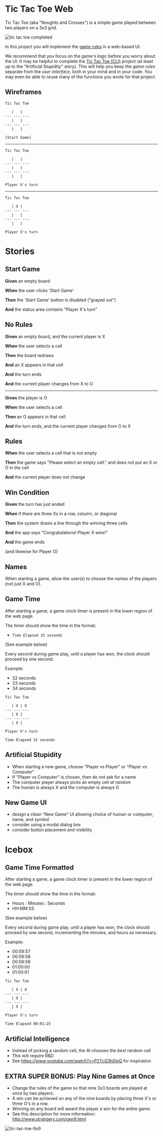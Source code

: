 # Tic Tac Toe Web

Tic Tac Toe (aka "Noughts and Crosses") is a simple game played between two players on a 3x3 grid.

![tic tac toe completed](/images/tic_tac_toe.svg)

In this project you will implement the [game rules](https://en.wikipedia.org/wiki/Tic-tac-toe) in a web-based UI.

We recommend that you focus on the game's logic before you worry about the UI. It may be helpful to complete the [Tic Tac Toe (CLI)](tic_tac_toe) project (at least up to the "Artificial Stupidity" story). This will help you keep the *game rules* separate from the *user interface*, both in your mind and in your code. You may even be able to reuse many of the functions you wrote for that project.

## Wireframes

```
Tic Tac Toe

   |   |  
--- --- ---
   |   |  
--- --- ---
   |   |  

[Start Game]
```
---

```
Tic Tac Toe

   |   |  
--- --- ---
   |   |  
--- --- ---
   |   |  

Player X's turn
```
---
```
Tic Tac Toe

   | X |  
--- --- ---
   |   |  
--- --- ---
   |   |  

Player O's turn
```

# Stories

<!--BOX-->

## Start Game

**Given** an empty board

**When** the user clicks 'Start Game'

**Then** the 'Start Game' button is disabled ("grayed out")

**And** the status area contains "Player X's turn"

<!--/BOX-->


<!--BOX-->

## No Rules

**Given** an empty board, and the current player is X

**When** the user selects a cell

**Then** the board redraws

**And** an X appears in that cell

**And** the turn ends

**And** the current player changes from X to O

<hr>

**Given** the player is O

**When** the user selects a cell

**Then** an O appears in that cell

**And** the turn ends, and the current player changes from O to X

<!--/BOX-->

<!--BOX-->

## Rules

**When** the user selects a cell that is not empty

**Then** the game says "Please select an empty cell." and does not put an X or O in the cell

**And** the current player does not change

<!--/BOX-->
<!--BOX-->

## Win Condition

**Given** the turn has just ended

**When** if there are three Xs in a row, column, or diagonal

**Then** the system draws a line through the winning three cells

**And** the app says "Congratulations! Player X wins!"

**And** the game ends

(and likewise for Player O)

<!--/BOX-->
<!--BOX-->

## Names

When starting a game, allow the user(s) to choose the names of the players (not just X and O).

<!--/BOX-->
<!--BOX-->

## Game Time

After starting a game, a game clock timer is present in the lower region of the web page.

The timer should show the time in the format:
- `Time Elapsed 32 seconds`

(See example below)

Every second during game play, until a player has won, the clock should proceed by one second.

Example:
- 32 seconds
- 33 seconds
- 34 seconds

```
Tic Tac Toe

   | X | O
--- --- ---
   | O |  
--- --- ---
   | X |  

Player O's turn

Time Elapsed 32 seconds
```
<!--/BOX-->
<!--BOX-->

## Artificial Stupidity

- When starting a new game, choose "Player vs Player" or "Player vs Computer"
- If "Player vs Computer" is chosen, then do not ask for a name
- The computer player always picks an empty cell *at random*
- The human is always X and the computer is always O

<!--/BOX-->
<!--BOX-->

## New Game UI

- design a clean "New Game" UI allowing choice of human or computer, name, and symbol
- consider using a modal dialog box
- consider button placement and visibility

<!--/BOX-->

# Icebox

<!--BOX-->

## Game Time Formatted

After starting a game, a game clock timer is present in the lower region of the web page.

The timer should show the time in the format:
- Hours : Minutes : Seconds
- HH:MM:SS

(See example below)

Every second during game play, until a player has won, the clock should proceed by one second, incrementing the minutes, and hours as necessary.

Example:
- 00:59:57
- 00:59:58
- 00:59:59
- 01:00:00
- 01:00:01

```
Tic Tac Toe

   | X | O
--- --- ---
   | O |  
--- --- ---
   | X |  

Player O's turn

Time Elapsed 00:01:25
```

<!--/BOX-->

<!--BOX-->

## Artificial Intelligence

- Instead of picking a random cell, the AI chooses the *best* random cell
- This will require R&D
- See <https://www.youtube.com/watch?v=P2TcQ3h0ipQ> for inspiration

<!--/BOX-->

<!--BOX-->

## EXTRA SUPER BONUS: Play Nine Games at Once

- Change the rules of the game so that nine 3x3 boards are played at once by two players.
- A win can be achieved on any of the nine boards by placing three X's or three O's in a row.
- Winning on any board will award the player a win for the entire game.
- See this description for more information: http://www.stratigery.com/gen9.html

![tic-tac-toe-9x9](/images/tic-tac-toe-9x9.png)

<!--/BOX-->
